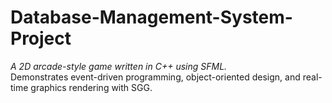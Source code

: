 # Database-Management-System-Project
*A 2D arcade-style game written in C++ using SFML.*  
Demonstrates event-driven programming, object-oriented design, and real-time graphics rendering with SGG.
